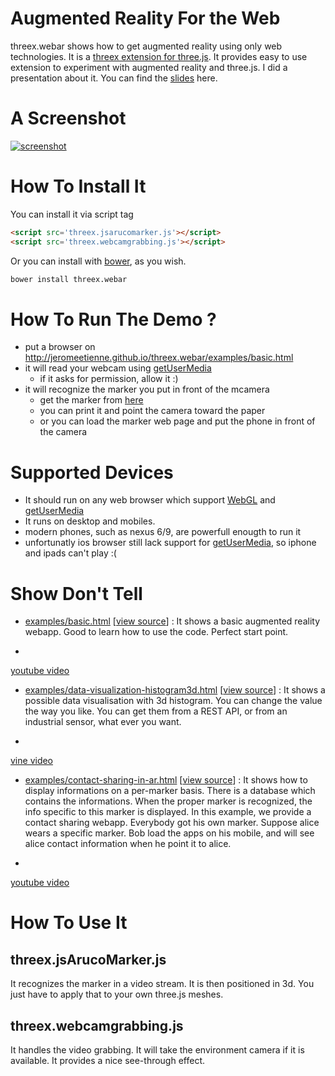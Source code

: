 # Augmented Reality For the Web

threex.webar shows how to get augmented reality using only web technologies.
It is a [threex extension for three.js](http://www.threejsgames.com/extensions/).
It provides easy to use extension to experiment with augmented reality and three.js.
I did a presentation about it. You can find the [slides](http://jeromeetienne.github.io/slides/augmentedrealitywiththreejs/)
here.

# A Screenshot
[![screenshot](https://raw.githubusercontent.com/jeromeetienne/threex.webar/master/examples/images/screenshot-threex-webar-512x512.jpg)](http://jeromeetienne.github.io/threex.webar/examples/basic.html)

# How To Install It

You can install it via script tag

```html
<script src='threex.jsarucomarker.js'></script>
<script src='threex.webcamgrabbing.js'></script>
```

Or you can install with [bower](http://bower.io/), as you wish.

```bash
bower install threex.webar
```

# How To Run The Demo ?
- put a browser on http://jeromeetienne.github.io/threex.webar/examples/basic.html
- it will read your webcam using [getUserMedia](https://developer.mozilla.org/en-US/docs/Web/API/Navigator/getUserMedia)
  - if it asks for permission, allow it :)
- it will recognize the marker you put in front of the mcamera
  - get the marker from [here](http://jeromeetienne.github.io/threex.webar/marker/image-marker-265.html)
  - you can print it and point the camera toward the paper
  - or you can load the marker web page and put the phone in front of the camera

# Supported Devices
- It should run on any web browser which support
[WebGL](http://caniuse.com/#feat=webgl)
and
[getUserMedia](http://caniuse.com/#feat=stream)
- It runs on desktop and mobiles.
- modern phones, such as nexus 6/9, are powerfull enougth to run it
- unfortunatly ios browser still lack support
  for [getUserMedia](http://caniuse.com/#feat=stream), so iphone and ipads can't play :(

# Show Don't Tell
* [examples/basic.html](http://jeromeetienne.github.io/threex.webar/examples/basic.html)
\[[view source](https://github.com/jeromeetienne/threex.webar/blob/master/examples/basic.html)\] :
It shows a basic augmented reality webapp. Good to learn how to use the code. Perfect start point.
-
[youtube video](https://www.youtube.com/watch?v=fz9bmOfYvG0)
* [examples/data-visualization-histogram3d.html](http://jeromeetienne.github.io/threex.webar/examples/data-visualization-histogram3d.html)
\[[view source](https://github.com/jeromeetienne/threex.webar/blob/master/examples/data-visualization-histogram3d.html)\] :
It shows a possible data visualisation with 3d histogram. You can change the value the way you like. You can get them from a REST API, or from an industrial sensor, what ever you want.
-
[vine video](https://vine.co/v/ei1TDWLrYiX)
* [examples/contact-sharing-in-ar.html](http://jeromeetienne.github.io/threex.webar/examples/contact-sharing-in-ar.html)
\[[view source](https://github.com/jeromeetienne/threex.webar/blob/master/examples/contact-sharing-in-ar.html)\] :
It shows how to display informations on a per-marker basis.
There is a database which contains the informations. When the proper marker is recognized, the info specific to this marker is displayed. In this example, we provide a contact sharing webapp. Everybody got his own marker. Suppose alice wears a specific marker. Bob load the apps on his mobile, and will see alice contact information when he point it to alice.
-
[youtube video](https://www.youtube.com/watch?v=wrMX_FH2hsc)

# How To Use It

## threex.jsArucoMarker.js
It recognizes the marker in a video stream.
It is then positioned in 3d.
You just have to apply that to your own three.js meshes.

## threex.webcamgrabbing.js
It handles the video grabbing.
It will take the environment camera if it is available.
It provides a nice see-through effect.
